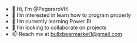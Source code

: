 - 👋 Hi, I’m @PegoraroVH
- 👀 I’m interested in learn how to program properly
- 🌱 I’m currently learning Power BI 
- 💞️ I’m looking to collaborate on projects
- 📫 Reach me at bullxbearmarket1@gmail.com

<!---
PegoraroVH/PegoraroVH is a ✨ special ✨ repository because its `README.md` (this file) appears on your GitHub profile.
You can click the Preview link to take a look at your changes.
--->
